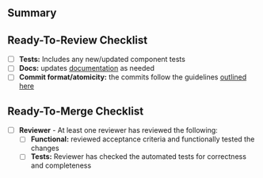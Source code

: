 ## Summary

<!-- Be sure to add the JIRA ticket number to the title of your Pull Request -->


<!--
Be sure to include any changes that might require additional context or backstory to aid with reviewing. Always have in mind that we review PR's months or years later, so the more detailed the better.
Include any information on how best to test the changes, but do not be overly prescriptive on how to test to minimize [anchoring bias](https://en.wikipedia.org/wiki/Anchoring_(cognitive_bias)).
-->

## Ready-To-Review Checklist

<!--
Is this PR ready to be reviewed?
- No: no worries, you can create it as a "draft" PR to let reviewers know and prevent accidental merges
- Yes: great! be sure to have all these checked before asking for review
-->

- [ ] **Tests:** Includes any new/updated component tests
- [ ] **Docs:** updates [documentation](https://github.com/Kong/khcp/tree/master/packages/docs) as needed
- [ ] **Commit format/atomicity:** the commits follow the guidelines [outlined here](https://github.com/Kong/kong-ee/blob/next/2.1.x.x/CONTRIBUTING.md#commit-atomicity)

## Ready-To-Merge Checklist

<!--
Is this PR ready to be merged?
- No: Once the PR is ready, ask your colleagues to review your work
- Yes: great! be sure to have all these checked before merging
-->

- [ ] **Reviewer** - At least one reviewer has reviewed the following:
  - [ ] **Functional:** reviewed acceptance criteria and functionally tested the changes
  - [ ] **Tests:** Reviewer has checked the automated tests for correctness and completeness
